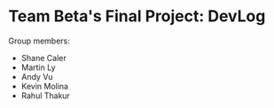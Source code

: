 # Team Beta's Final Project: DevLog

Group members: 
- Shane Caler
- Martin Ly
- Andy Vu
- Kevin Molina
- Rahul Thakur
